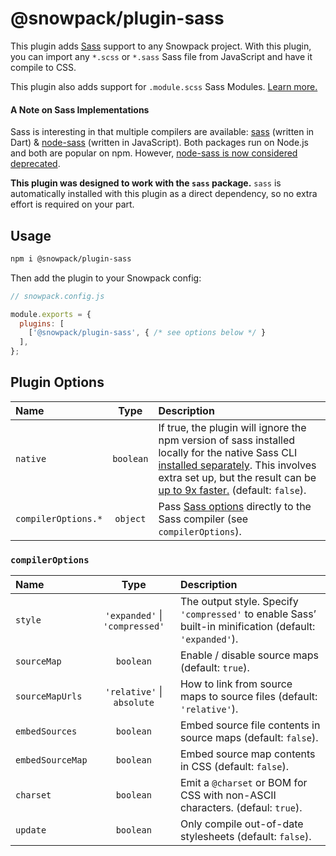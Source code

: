 # @snowpack/plugin-sass

This plugin adds [Sass](https://sass-lang.com/) support to any Snowpack project. With this plugin, you can import any `*.scss` or `*.sass` Sass file from JavaScript and have it compile to CSS.

This plugin also adds support for `.module.scss` Sass Modules. [Learn more.](https://www.snowpack.dev/#import-css-modules)

#### A Note on Sass Implementations

Sass is interesting in that multiple compilers are available: [sass](https://www.npmjs.com/package/sass) (written in Dart) & [node-sass](https://www.npmjs.com/package/node-sass) (written in JavaScript). Both packages run on Node.js and both are popular on npm. However, [node-sass is now considered deprecated](https://github.com/sass/node-sass/issues/2952).

**This plugin was designed to work with the `sass` package.** `sass` is automatically installed with this plugin as a direct dependency, so no extra effort is required on your part.

## Usage

```bash
npm i @snowpack/plugin-sass
```

Then add the plugin to your Snowpack config:

```js
// snowpack.config.js

module.exports = {
  plugins: [
    ['@snowpack/plugin-sass', { /* see options below */ }
  ],
};
```

## Plugin Options

| Name                |   Type    | Description                                                                                                                                                                                                                                                                             |
| :------------------ | :-------: | :-------------------------------------------------------------------------------------------------------------------------------------------------------------------------------------------------------------------------------------------------------------------------------------- |
| `native`            | `boolean` | If true, the plugin will ignore the npm version of sass installed locally for the native Sass CLI [installed separately](https://sass-lang.com/install). This involves extra set up, but the result can be [up to 9x faster.](https://stackoverflow.com/a/56422541) (default: `false`). |
| `compilerOptions.*` | `object`  | Pass [Sass options](https://sass-lang.com/documentation/cli/dart-sass#options) directly to the Sass compiler (see `compilerOptions`).                                                                                                                                                   |

### `compilerOptions`

| Name             |              Type              | Description                                                                                             |
| :--------------- | :----------------------------: | :------------------------------------------------------------------------------------------------------ |
| `style`          | `'expanded'` \| `'compressed'` | The output style. Specify `'compressed'` to enable Sass’ built-in minification (default: `'expanded'`). |
| `sourceMap`      |           `boolean`            | Enable / disable source maps (default: `true`).                                                         |
| `sourceMapUrls`  |   `'relative'` \| `absolute`   | How to link from source maps to source files (default: `'relative'`).                                   |
| `embedSources`   |           `boolean`            | Embed source file contents in source maps (default: `false`).                                           |
| `embedSourceMap` |           `boolean`            | Embed source map contents in CSS (default: `false`).                                                    |
| `charset`        |           `boolean`            | Emit a `@charset` or BOM for CSS with non-ASCII characters. (defaul: `true`).                           |
| `update`         |           `boolean`            | Only compile out-of-date stylesheets (default: `false`).                                                |
